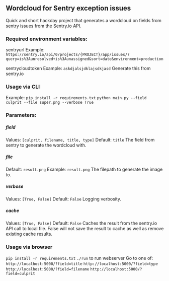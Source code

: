 ## Wordcloud for Sentry exception issues
Quick and short hackday project that generates a wordcloud on fields from sentry issues from the Sentry.io API.

### Required environment variables:
sentryurl
Example: `https://sentry.io/api/0/projects/{PROJECT}/app/issues/?query=is%3Aunresolved+is%3Aunassigned&sort=date&environment=production`

sentrycloudtoken
Example: `askdjalsjdklajsdkjasd`
Generate this from sentry.io

### Usage via CLI
Example:
`pip install -r requirements.txt`
`python main.py --field culprit --file super.png --verbose True`

### Parameters:
##### field
Values: `[culprit, filename, title, type]`
Default: `title`
The field from sentry to generate the wordcloud with.

##### file
Default: `result.png`
Example: `result.png`
The filepath to generate the image to.

##### verbose
Values: `[True, False]`
Default: `False`
Logging verbosity.

##### cache
Values: `[True, False]`
Default: `False`
Caches the result from the sentry.io API call to local file. False will not save the result to cache as well as remove
existing cache results.

### Usage via browser
`pip install -r requirements.txt`
`./run` to run webserver
Go to one of:
`http://localhost:5000/?field=title`
`http://localhost:5000/?field=type`
`http://localhost:5000/?field=filename`
`http://localhost:5000/?field=culprit`